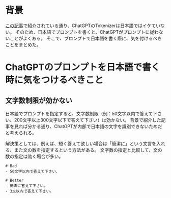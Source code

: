 # 背景
[この記事](https://gigazine.net/news/20230407-tokenizer-open-ai/)で紹介されている通り、ChatGPTのTokenizerは日本語ではイケていない。
そのため、日本語でプロンプトを書くと、ChatGPTがプロンプトに従わないことがよくある。
そこで、プロンプトで日本語を書く際に、気を付けるべきことをまとめた。

# ChatGPTのプロンプトを日本語で書く時に気をつけるべきこと
## 文字数制限が効かない
日本語でプロンプトを指定すると、文字数制限（例：50文字以内で答えて下さい、200文字以上300文字以下で答えて下さい）は効かない。
背景で紹介した記事を見れば分かる通り、ChatGPTが内部で日本語の文字を識別できないためだと考えられる。

解決策としては、例えば、短く答えて欲しい場合は「簡潔に」という文言を入れる、また文の数を指定するという方法がある。
文字数の指定と比較して、文の数の指定は効く場合が多い。

```
# Bad
- 50文字以内で答えて下さい、

# Better
- 簡潔に答えて下さい。
- 3文以内で答えて下さい。
```
